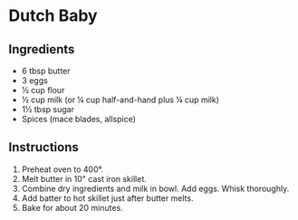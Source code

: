 # Dutch Baby

## Ingredients
 - 6 tbsp butter
 - 3 eggs
 - ½ cup flour
 - ½ cup milk (or ¼ cup half-and-hand plus ¼ cup milk)
 - 1½ tbsp sugar
 - Spices (mace blades, allspice)

## Instructions

 1. Preheat oven to 400°.
 2. Melt butter in 10" cast iron skillet.
 3. Combine dry ingredients and milk in bowl. Add eggs. Whisk thoroughly.
 4. Add batter to hot skillet just after butter melts.
 5. Bake for about 20 minutes.


